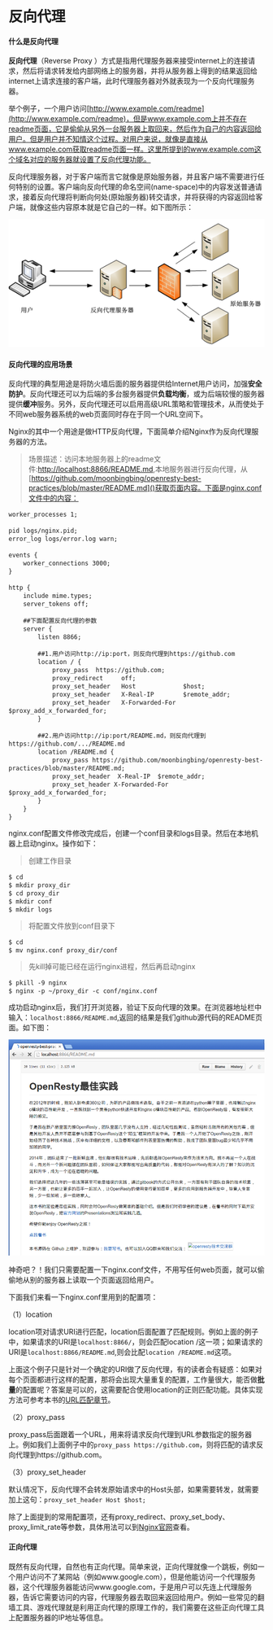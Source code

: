 # 反向代理

#### 什么是反向代理

**反向代理**（Reverse Proxy ）方式是指用代理服务器来接受internet上的连接请求，然后将请求转发给内部网络上的服务器，并将从服务器上得到的结果返回给internet上请求连接的客户端，此时代理服务器对外就表现为一个反向代理服务器。

举个例子，一个用户访问[http://www.example.com/readme](http://www.example.com/readme)，但是www.example.com上并不存在readme页面，它是偷偷从另外一台服务器上取回来，然后作为自己的内容返回给用户。但是用户并不知情这个过程。对用户来说，就像是直接从www.example.com获取readme页面一样。这里所提到的www.example.com这个域名对应的服务器就设置了反向代理功能。

反向代理服务器，对于客户端而言它就像是原始服务器，并且客户端不需要进行任何特别的设置。客户端向反向代理的命名空间(name-space)中的内容发送普通请求，接着反向代理将判断向何处(原始服务器)转交请求，并将获得的内容返回给客户端，就像这些内容原本就是它自己的一样。如下图所示：

![proxy](../images/proxy.png)

#### 反向代理的应用场景

反向代理的典型用途是将防火墙后面的服务器提供给Internet用户访问，加强**安全防护**。反向代理还可以为后端的多台服务器提供**负载均衡**，或为后端较慢的服务器提供**缓冲**服务。另外，反向代理还可以启用高级URL策略和管理技术，从而使处于不同web服务器系统的web页面同时存在于同一个URL空间下。

Nginx的其中一个用途是做HTTP反向代理，下面简单介绍Nginx作为反向代理服务器的方法。

>场景描述：访问本地服务器上的readme文件:[http://localhost:8866/README.md](),本地服务器进行反向代理，从[https://github.com/moonbingbing/openresty-best-practices/blob/master/README.md]()获取页面内容。下面是nginx.conf文件中的内容：

```
worker_processes 1;

pid logs/nginx.pid;
error_log logs/error.log warn;

events {
    worker_connections 3000;
}

http {
    include mime.types;
    server_tokens off;

	##下面配置反向代理的参数
    server {
        listen 8866;

        ##1.用户访问http://ip:port，则反向代理到https://github.com
        location / {
            proxy_pass  https://github.com;
            proxy_redirect     off;
            proxy_set_header   Host             $host;
            proxy_set_header   X-Real-IP        $remote_addr;
            proxy_set_header   X-Forwarded-For  $proxy_add_x_forwarded_for;
        }

        ##2.用户访问http://ip:port/README.md，则反向代理到https://github.com/.../README.md
        location /README.md {
            proxy_pass https://github.com/moonbingbing/openresty-best-practices/blob/master/README.md;
            proxy_set_header  X-Real-IP  $remote_addr;
            proxy_set_header X-Forwarded-For $proxy_add_x_forwarded_for;
        }
    }
}
```

nginx.conf配置文件修改完成后，创建一个conf目录和logs目录。然后在本地机器上启动nginx。操作如下：

>创建工作目录

```
$ cd
$ mkdir proxy_dir
$ cd proxy_dir
$ mkdir conf
$ mkdir logs
```

>将配置文件放到conf目录下

```
$ cd
$ mv nginx.conf proxy_dir/conf
```

>先kill掉可能已经在运行nginx进程，然后再启动nginx

```
$ pkill -9 nginx
$ nginx -p ~/proxy_dir -c conf/nginx.conf  
```

成功启动nginx后，我们打开浏览器，验证下反向代理的效果。在浏览器地址栏中输入：```localhost:8866/README.md```,返回的结果是我们github源代码的README页面。如下图：

![proxy_example](../images/proxy_example.png)

神奇吧？！我们只需要配置一下nginx.conf文件，不用写任何web页面，就可以偷偷地从别的服务器上读取一个页面返回给用户。

下面我们来看一下nginx.conf里用到的配置项：

（1）location

location项对请求URI进行匹配，location后面配置了匹配规则。例如上面的例子中，如果请求的URI是```localhost:8866/```，则会匹配location /这一项；如果请求的URI是```localhost:8866/README.md```,则会比配```location /README.md```这项。

上面这个例子只是针对一个确定的URI做了反向代理，有的读者会有疑惑：如果对每个页面都进行这样的配置，那将会出现大量重复的配置，工作量很大，能否做**批量**的配置呢？答案是可以的，这需要配合使用location的正则匹配功能。具体实现方法可参考本书的[URL匹配章节](../ngx/match_uri.md)。

（2）proxy_pass

proxy_pass后面跟着一个URL，用来将请求反向代理到URL参数指定的服务器上。例如我们上面例子中的```proxy_pass https://github.com```，则将匹配的请求反向代理到https://github.com。

（3）proxy_set_header

默认情况下，反向代理不会转发原始请求中的Host头部，如果需要转发，就需要加上这句：```proxy_set_header Host $host;```

除了上面提到的常用配置项，还有proxy_redirect、proxy_set_body、proxy_limit_rate等参数，具体用法可以到[Nginx官网](http://nginx.org/en/docs/http/ngx_http_proxy_module.html)查看。

#### 正向代理

既然有反向代理，自然也有正向代理。简单来说，正向代理就像一个跳板，例如一个用户访问不了某网站（例如www.google.com），但是他能访问一个代理服务器，这个代理服务器能访问www.google.com，于是用户可以先连上代理服务器，告诉它需要访问的内容，代理服务器去取回来返回给用户。例如一些常见的翻墙工具、游戏代理就是利用正向代理的原理工作的，我们需要在这些正向代理工具上配置服务器的IP地址等信息。
